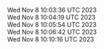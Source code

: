 Wed Nov  8 10:03:36 UTC 2023 <br/>
Wed Nov  8 10:04:19 UTC 2023 <br/>
Wed Nov  8 10:05:54 UTC 2023 <br/>
Wed Nov  8 10:06:42 UTC 2023 <br/>
Wed Nov  8 10:10:16 UTC 2023 <br/>
